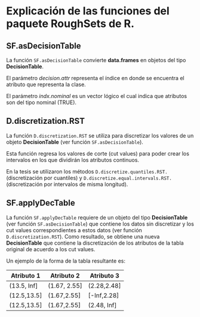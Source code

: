 # Explicación de las funciones del paquete RoughSets de R.

## SF.asDecisionTable
La función ```SF.asDecisionTable``` convierte **data.frames** en objetos del tipo **DecisionTable**.

El parámetro *decision.attr* representa el índice en donde se encuentra el atributo que representa la clase.

El parámetro *indx.nominal* es un vector lógico el cual indica que atributos son del tipo nominal (TRUE).

## D.discretization.RST
La función ```D.discretization.RST``` se utiliza para discretizar los valores de un objeto **DecisionTable** (ver función ```SF.asDecisionTable```).

Esta función regresa los valores de corte (cut values) para poder crear los intervalos en los que dividirán los atributos continuos.

En la tesis se utilizaron los métodos ```D.discretize.quantiles.RST.```(discretización por cuantiles) y ```D.discretize.equal.intervals.RST.``` (discretización por intervalos de misma longitud).

## SF.applyDecTable
La función ```SF.applyDecTable``` requiere de un objeto del tipo **DecisionTable** (ver función ```SF.asDecisionTable```) que contiene los datos sin discretizar y los cut values correspondientes a estos datos (ver función ```D.discretization.RST```). Como resultado, se obtiene una nueva **DecisionTable** que contiene la discretización de los atributos de la tabla original de acuerdo a los cut values.

Un ejemplo de la forma de la tabla resultante es:

|**Atributo 1**|**Atributo 2**|**Atributo 3**|
|-------------|--------------|-------------|
| (13.5, Inf] | (1.67, 2.55] | (2.28,2.48] |
| (12.5,13.5] | (1.67,2.55]  | [-Inf,2.28] |
| (12.5,13.5] | (1.67,2.55]  | (2.48, Inf] |
